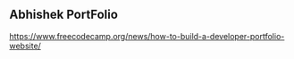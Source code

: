 ##  Abhishek PortFolio
https://www.freecodecamp.org/news/how-to-build-a-developer-portfolio-website/


